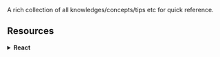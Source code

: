 
A rich collection of all knowledges/concepts/tips etc for quick reference.

## Resources

<details>
<summary><strong>React</strong></summary>
[Learn StoryBook](https://www.learnstorybook.com/react/en/test/)
</details>

